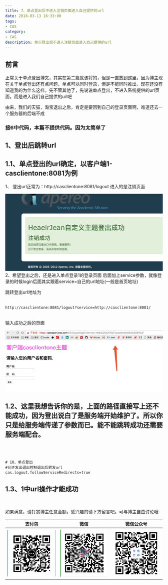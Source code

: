 ```yaml
---
title: 7、单点登出后不进入注销页面进入自己提供的url
date: 2018-03-13 16:33:00
tags: 
- CAS
category: 
- CAS
description: 单点登出后不进入注销页面进入自己提供的url
---
```

<!-- image url 
https://raw.githubusercontent.com/HealerJean/HealerJean.github.io/master/blogImages
-->

## 前言

正常关于单点登出博文，其实在第二篇就该将的，但是一直放到这里，因为博主现在关于单点登出还有点问题，单点可以同时登录，但是不能同时推出，现在还没有知道我的为什么这样。先不管其他了，先说说单点登出，不进入系统提供的url页面，而是进入我们自己提供的url吧

由来，我们的天猫，淘宝退出之后，肯定是要回到自己的登录页面啊，难道还去一个服务器的后端不成


### 接6中代码，本篇不提供代码。因为太简单了

## 1、登出后跳转url <br/>

## 1.1、单点登出的url确定，以客户端1-casclientone:8081为例 <br/>

1、 登出url正常为：http://casclientone:8081/logout 进入的是注销页面 <br/>
 
 ![WX20180313-151123@2x](https://raw.githubusercontent.com/HealerJean/HealerJean.github.io/master/blogImages/WX20180313-151123@2x.png)
<br/>
2、希望登出之后，还是进入单点登录1的登录页面 后面加上service参数，就像登录的时候login后面其实跟着service=自己的url地址(一般是首页地址)

跳转登出url地址为 	
<br/>

```
http://casclientone:8081/logout?service=http://casclientone:8081/
```
<br/>
输入成功之后的页面

![WX20180313-160203@2x](https://raw.githubusercontent.com/HealerJean/HealerJean.github.io/master/blogImages/WX20180313-160203@2x.png)


## 1.2、这里我想告诉你的是，上面的路径直接写上还不能成功，因为登出说白了是服务端开始维护了。所以你只是给服务端传递了参数而已。能不能跳转成功还需要服务端配合。
<br/>

```

# 10、单点登出
#允许发出退出控制退出后转发url
cas.logout.followServiceRedirects=true

```
## 1.3、1中url操作才能成功

<br/>

如果满意，请打赏博主任意金额，感兴趣的请下方留言吧。可与博主自由讨论哦

|支付包 | 微信|微信公众号|
|:-------:|:-------:|:------:|
|![支付宝](https://raw.githubusercontent.com/HealerJean/HealerJean.github.io/master/assets/img/tctip/alpay.jpg) | ![微信](https://raw.githubusercontent.com/HealerJean/HealerJean.github.io/master/assets/img/tctip/weixin.jpg)|![微信公众号](https://raw.githubusercontent.com/HealerJean/HealerJean.github.io/master/assets/img/my/qrcode_for_gh_a23c07a2da9e_258.jpg)|



<!-- Gitalk 评论 start  -->

<link rel="stylesheet" href="https://unpkg.com/gitalk/dist/gitalk.css">
<script src="https://unpkg.com/gitalk@latest/dist/gitalk.min.js"></script> 
<div id="gitalk-container"></div>    
 <script type="text/javascript">
    var gitalk = new Gitalk({
		clientID: `1d164cd85549874d0e3a`,
		clientSecret: `527c3d223d1e6608953e835b547061037d140355`,
		repo: `HealerJean.github.io`,
		owner: 'HealerJean',
		admin: ['HealerJean'],
		id: 'dhsqkI519mshPC0S',
    });
    gitalk.render('gitalk-container');
</script> 

<!-- Gitalk end -->

